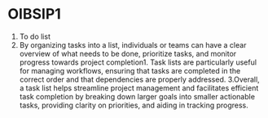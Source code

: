 # OIBSIP1
1. To do list
2. By organizing tasks into a list, individuals or teams can have a clear overview of what needs to be done, prioritize tasks, and monitor progress towards project completion1. Task lists are particularly useful for managing workflows, ensuring that tasks are completed in the correct order and that dependencies are properly addressed.
3.Overall, a task list helps streamline project management and facilitates efficient task completion by breaking down larger goals into smaller actionable tasks, providing clarity on priorities, and aiding in tracking progress.
